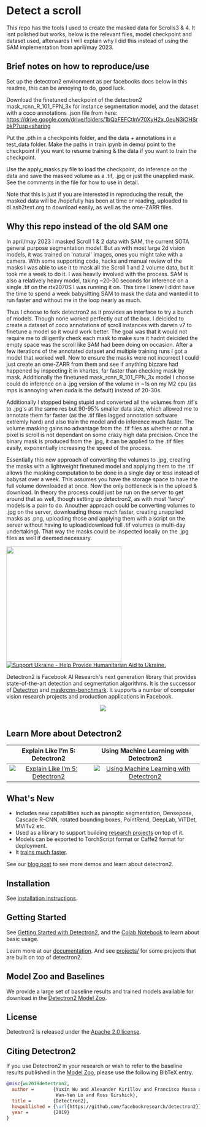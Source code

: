 # Detect a scroll

This repo has the tools I used to create the masked data for Scrolls3 & 4. It isnt polished but works, below is the relevant files, model checkpoint and dataset used, afterwards I will explain why I did this instead of using the SAM implementation from april/may 2023.

## Brief notes on how to reproduce/use

Set up the detectron2 environment as per facebooks docs below in this readme, this can be annoying to do, good luck.

Download the finetuned checkpoint of the detectron2 mask_rcnn_R_101_FPN_3x for instance segmentation model, and the dataset with a coco annotations .json file from here: https://drive.google.com/drive/folders/1bQaFEFCtlnV70XyH2x_0euN3iOHSrbkP?usp=sharing

Put the .pth in a checkpoints folder, and the data + annotations in a test_data folder. Make the paths in train.ipynb in demo/ point to the checkpoint if you want to resume training & the data if you want to train the checkpoint.

Use the apply_masks.py file to load the checkpoint, do inference on the data and save the masked volume as a .tif, .jpg or just the unapplied mask. See the comments in the file for how to use in detail.

Note that this is just if you are interested in reproducing the result, the masked data will be /hopefully has been at time or reading, uploaded to dl.ash2text.org to download easily, as well as the ome-ZARR files.

## Why this repo instead of the old SAM one
In april/may 2023 I masked Scroll 1 & 2 data with SAM, the current SOTA general purpose segmentation model. But as with most large 2d vision models, it was trained on 'natural' images, ones you might take with a camera. With some supporting code, hacks and manual review of the masks I was able to use it to mask all the Scroll 1 and 2 volume data, but it took me a week to do it. I was heavily involved with the process. SAM is also a relatively heavy model, taking ~20-30 seconds for inference on a single .tif on the rtx2070S I was running it on. This time I knew I didnt have the time to spend a week babysitting SAM to mask the data and wanted it to run faster and without me in the loop nearly as much. 

Thus I choose to fork detectron2 as it provides an interface to try a bunch of models. Though none worked perfectly out of the box. I deicided to create a dataset of coco annotations of scroll instances with darwin v7 to finetune a model so it would work better. The goal was that it would not require me to diligently check each mask to make sure it hadnt deicided the empty space was the scroll like SAM had been doing on occasion. After a few iterations of the annotated dataset and multiple training runs I got a model that worked well. Now to ensure the masks were not incorrect I could just create an ome-ZARR from them and see if anything bizzare had happened by inspecting it in khartes, far faster than checking mask by mask. Additionally the finetuned mask_rcnn_R_101_FPN_3x model I choose could do inference on a .jpg version of the volume in ~1s on my M2 cpu (as mps is annoying when cuda is the default) instead of 20-30s. 

Additionally I stopped being stupid and converted all the volumes from .tif's to .jpg's at the same res but 90-95% smaller data size, which allowed me to annotate them far faster (as the .tif files lagged annotation software extremly hard) and also train the model and do inference much faster. The volume masking gains no advantage from the .tif files as whether or not a pixel is scroll is not dependant on some crazy high data precision. Once the binary mask is produced from the .jpg, it can be applied to the .tif files easily, exponentially increasing the speed of the process.

Essentially this new approach of converting the volumes to .jpg, creating the masks with a lightweight finetuned model and applying them to the .tif allows the masking computation to be done in a single day or less instead of babysat over a week. This assumes you have the storage space to have the full volume downloaded at once. Now the only bottleneck is in the upload & download. In theory the process could just be run on the server to get around that as well, though setting up detectron2, as with most 'fancy' models is a pain to do. Anouther approach could be converting volumes to .jpg on the server, downloading those much faster, creating unapplied masks as .png, uploading those and applying them with a script on the server without having to upload/download full .tif volumes (a multi-day undertaking). That way the masks could be inspected locally on the .jpg files as well if deemed necessary.




<img src=".github/Detectron2-Logo-Horz.svg" width="300" >

<a href="https://opensource.facebook.com/support-ukraine">
  <img src="https://img.shields.io/badge/Support-Ukraine-FFD500?style=flat&labelColor=005BBB" alt="Support Ukraine - Help Provide Humanitarian Aid to Ukraine." />
</a>

Detectron2 is Facebook AI Research's next generation library
that provides state-of-the-art detection and segmentation algorithms.
It is the successor of
[Detectron](https://github.com/facebookresearch/Detectron/)
and [maskrcnn-benchmark](https://github.com/facebookresearch/maskrcnn-benchmark/).
It supports a number of computer vision research projects and production applications in Facebook.

<div align="center">
  <img src="https://user-images.githubusercontent.com/1381301/66535560-d3422200-eace-11e9-9123-5535d469db19.png"/>
</div>
<br>

## Learn More about Detectron2

Explain Like I’m 5: Detectron2            |  Using Machine Learning with Detectron2
:-------------------------:|:-------------------------:
[![Explain Like I’m 5: Detectron2](https://img.youtube.com/vi/1oq1Ye7dFqc/0.jpg)](https://www.youtube.com/watch?v=1oq1Ye7dFqc)  |  [![Using Machine Learning with Detectron2](https://img.youtube.com/vi/eUSgtfK4ivk/0.jpg)](https://www.youtube.com/watch?v=eUSgtfK4ivk)

## What's New
* Includes new capabilities such as panoptic segmentation, Densepose, Cascade R-CNN, rotated bounding boxes, PointRend,
  DeepLab, ViTDet, MViTv2 etc.
* Used as a library to support building [research projects](projects/) on top of it.
* Models can be exported to TorchScript format or Caffe2 format for deployment.
* It [trains much faster](https://detectron2.readthedocs.io/notes/benchmarks.html).

See our [blog post](https://ai.facebook.com/blog/-detectron2-a-pytorch-based-modular-object-detection-library-/)
to see more demos and learn about detectron2.

## Installation

See [installation instructions](https://detectron2.readthedocs.io/tutorials/install.html).

## Getting Started

See [Getting Started with Detectron2](https://detectron2.readthedocs.io/tutorials/getting_started.html),
and the [Colab Notebook](https://colab.research.google.com/drive/16jcaJoc6bCFAQ96jDe2HwtXj7BMD_-m5)
to learn about basic usage.

Learn more at our [documentation](https://detectron2.readthedocs.org).
And see [projects/](projects/) for some projects that are built on top of detectron2.

## Model Zoo and Baselines

We provide a large set of baseline results and trained models available for download in the [Detectron2 Model Zoo](MODEL_ZOO.md).

## License

Detectron2 is released under the [Apache 2.0 license](LICENSE).

## Citing Detectron2

If you use Detectron2 in your research or wish to refer to the baseline results published in the [Model Zoo](MODEL_ZOO.md), please use the following BibTeX entry.

```BibTeX
@misc{wu2019detectron2,
  author =       {Yuxin Wu and Alexander Kirillov and Francisco Massa and
                  Wan-Yen Lo and Ross Girshick},
  title =        {Detectron2},
  howpublished = {\url{https://github.com/facebookresearch/detectron2}},
  year =         {2019}
}
```
